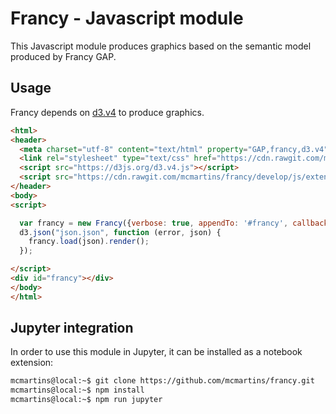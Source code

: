 # Francy - Javascript module

This Javascript module produces graphics based on the semantic model produced by Francy GAP.

## Usage

Francy depends on [d3.v4](https://d3js.org/) to produce graphics.

```html
<html>
<header>
  <meta charset="utf-8" content="text/html" property="GAP,francy,d3.v4">
  <link rel="stylesheet" type="text/css" href="https://cdn.rawgit.com/mcmartins/francy/develop/js/extensions/browser/index.css">
  <script src="https://d3js.org/d3.v4.js"></script>
  <script src="https://cdn.rawgit.com/mcmartins/francy/develop/js/extensions/browser/francy.bundle.js"></script>
</header>
<body>
<script>

  var francy = new Francy({verbose: true, appendTo: '#francy', callbackHandler: console.log});
  d3.json("json.json", function (error, json) {
    francy.load(json).render();
  });

</script>
<div id="francy"></div>
</body>
</html>
```

## Jupyter integration

In order to use this module in Jupyter, it can be installed as a notebook extension:

```bash
mcmartins@local:~$ git clone https://github.com/mcmartins/francy.git
mcmartins@local:~$ npm install
mcmartins@local:~$ npm run jupyter
```
